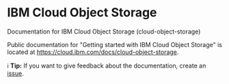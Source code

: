 # IBM Cloud Object Storage

Documentation for IBM Cloud Object Storage (cloud-object-storage)



Public documentation for "Getting started with IBM Cloud Object Storage" is located at https://cloud.ibm.com/docs/cloud-object-storage.

:information_source: **Tip:** If you want to give feedback about the documentation, create an [issue](https://github.com/ibm-cloud-docs/cloud-object-storage).

